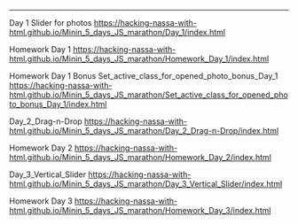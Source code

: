 ---
Day 1 Slider for photos
https://hacking-nassa-with-html.github.io/Minin_5_days_JS_marathon/Day_1/index.html

Homework Day 1
https://hacking-nassa-with-html.github.io/Minin_5_days_JS_marathon/Homework_Day_1/index.html

Homework Day 1 Bonus
Set_active_class_for_opened_photo_bonus_Day_1
https://hacking-nassa-with-html.github.io/Minin_5_days_JS_marathon/Set_active_class_for_opened_photo_bonus_Day_1/index.html

Day_2_Drag-n-Drop
https://hacking-nassa-with-html.github.io/Minin_5_days_JS_marathon/Day_2_Drag-n-Drop/index.html

Homework Day 2
https://hacking-nassa-with-html.github.io/Minin_5_days_JS_marathon/Homework_Day_2/index.html

Day_3_Vertical_Slider
https://hacking-nassa-with-html.github.io/Minin_5_days_JS_marathon/Day_3_Vertical_Slider/index.html

Homework Day 3
https://hacking-nassa-with-html.github.io/Minin_5_days_JS_marathon/Homework_Day_3/index.html